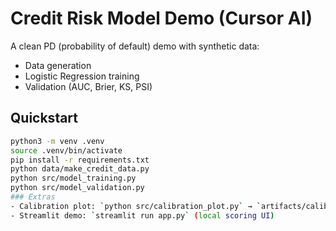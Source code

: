 # Credit Risk Model Demo (Cursor AI)

A clean PD (probability of default) demo with synthetic data:
- Data generation
- Logistic Regression training
- Validation (AUC, Brier, KS, PSI)

## Quickstart
```bash
python3 -m venv .venv
source .venv/bin/activate
pip install -r requirements.txt
python data/make_credit_data.py
python src/model_training.py
python src/model_validation.py
### Extras
- Calibration plot: `python src/calibration_plot.py` → `artifacts/calibration_reliability.png`
- Streamlit demo: `streamlit run app.py` (local scoring UI)
